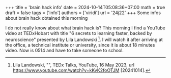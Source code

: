 +++
title = 'brain hack info'
date = 2024-10-14T05:08:36+07:00
math = true
draft = false
tags = ['info']
authors = ['viridi']
url = '24j22'
+++
Some infos about brain hack obtained this morning

<!--more-->

I do not really know about what brain hack is? This morning I find a YouTube video at TEDxHobart with title "6 secrets to learning faster, backed by neuroscience" presented by Lila Landowski [^landowski_2023]. I will watch it after arriving at the office, a technical institute or university, since it is about 18 minutes video. Now is 0514 and have to take someone to school.


[^landowski_2023]: Lila Landowski, "", TEDx Talks, YouTube, 16 May 2023, url https://www.youtube.com/watch?v=kKvK2foOTJM [20241014].